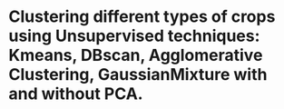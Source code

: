 # Clustering different types of crops using Unsupervised techniques: Kmeans, DBscan, Agglomerative Clustering, GaussianMixture with and without PCA.
